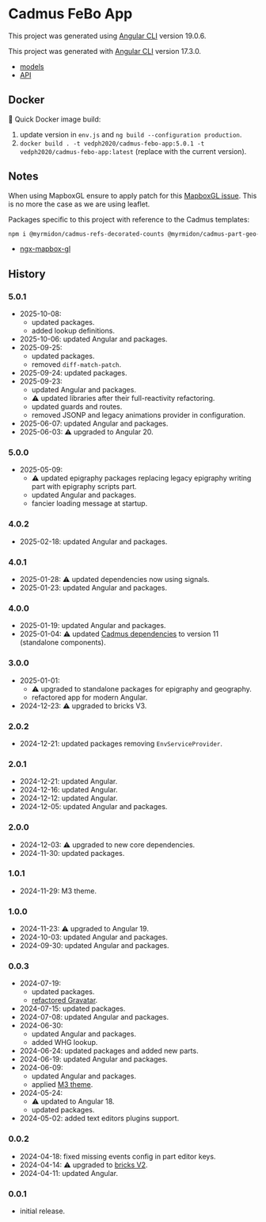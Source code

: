 # Cadmus FeBo App

This project was generated using [Angular CLI](https://github.com/angular/angular-cli) version 19.0.6.

This project was generated with [Angular CLI](https://github.com/angular/angular-cli) version 17.3.0.

- [models](https://github.com/vedph/cadmus-febo)
- [API](https://github.com/vedph/cadmus-febo-api)

## Docker

🐋 Quick Docker image build:

1. update version in `env.js` and `ng build --configuration production`.
2. `docker build . -t vedph2020/cadmus-febo-app:5.0.1 -t vedph2020/cadmus-febo-app:latest` (replace with the current version).

## Notes

When using MapboxGL ensure to apply patch for this [MapboxGL issue](https://github.com/Wykks/ngx-mapbox-gl/issues/410). This is no more the case as we are using leaflet.

Packages specific to this project with reference to the Cadmus templates:

```bash
npm i @myrmidon/cadmus-refs-decorated-counts @myrmidon/cadmus-part-geo-asserted-locations @myrmidon/cadmus-part-geo-asserted-toponyms @myrmidon/cadmus-part-epigraphy-support @myrmidon/cadmus-part-epigraphy-writing @myrmidon/cadmus-part-epigraphy-formula-patterns @myrmidon/cadmus-fr-epigraphy-ligatures @myrmidon/cadmus-part-geo-pg @myrmidon/cadmus-part-epigraphy-pg
```

- [ngx-mapbox-gl](https://github.com/Wykks/ngx-mapbox-gl)

## History

### 5.0.1

- 2025-10-08:
  - updated packages.
  - added lookup definitions.
- 2025-10-06: updated Angular and packages.
- 2025-09-25:
  - updated packages.
  - removed `diff-match-patch`.
- 2025-09-24: updated packages.
- 2025-09-23:
  - updated Angular and packages.
  - ⚠️ updated libraries after their full-reactivity refactoring.
  - updated guards and routes.
  - removed JSONP and legacy animations provider in configuration.
- 2025-06-07: updated Angular and packages.
- 2025-06-03: ⚠️ upgraded to Angular 20.

### 5.0.0

- 2025-05-09:
  - ⚠️ updated epigraphy packages replacing legacy epigraphy writing part with epigraphy scripts part.
  - updated Angular and packages.
  - fancier loading message at startup.

### 4.0.2

- 2025-02-18: updated Angular and packages.

### 4.0.1

- 2025-01-28: ⚠️ updated dependencies now using signals.
- 2025-01-23: updated Angular and packages.

### 4.0.0

- 2025-01-19: updated Angular and packages.
- 2025-01-04: ⚠️ updated [Cadmus dependencies](https://github.com/vedph/cadmus-shell-v3) to version 11 (standalone components).

### 3.0.0

- 2025-01-01:
  - ⚠️ upgraded to standalone packages for epigraphy and geography.
  - refactored app for modern Angular.
- 2024-12-23: ⚠️ upgraded to bricks V3.

### 2.0.2

- 2024-12-21: updated packages removing `EnvServiceProvider`.

### 2.0.1

- 2024-12-21: updated Angular.
- 2024-12-16: updated Angular.
- 2024-12-12: updated Angular.
- 2024-12-05: updated Angular and packages.

### 2.0.0

- 2024-12-03: ⚠️ upgraded to new core dependencies.
- 2024-11-30: updated packages.

### 1.0.1

- 2024-11-29: M3 theme.

### 1.0.0

- 2024-11-23: ⚠️ upgraded to Angular 19.
- 2024-10-03: updated Angular and packages.
- 2024-09-30: updated Angular and packages.

### 0.0.3

- 2024-07-19:
  - updated packages.
  - [refactored Gravatar](https://myrmex.github.io/overview/cadmus/dev/history/f-gravatar/).
- 2024-07-15: updated packages.
- 2024-07-08: updated Angular and packages.
- 2024-06-30:
  - updated Angular and packages.
  - added WHG lookup.
- 2024-06-24: updated packages and added new parts.
- 2024-06-19: updated Angular and packages.
- 2024-06-09:
  - updated Angular and packages.
  - applied [M3 theme](https://material.angular.io/guide/theming).
- 2024-05-24:
  - ⚠️ updated to Angular 18.
  - updated packages.
- 2024-05-02: added text editors plugins support.

### 0.0.2

- 2024-04-18: fixed missing events config in part editor keys.
- 2024-04-14: ⚠️ upgraded to [bricks V2](https://github.com/vedph/cadmus-bricks-shell-v2).
- 2024-04-11: updated Angular.

### 0.0.1

- initial release.
